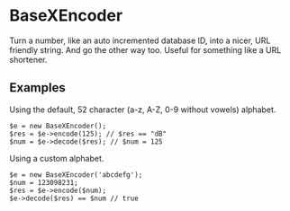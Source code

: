 # BaseXEncoder

Turn a number, like an auto incremented database ID, into a nicer, URL friendly
string. And go the other way too. Useful for something like a URL shortener.

## Examples

Using the default, 52 character (a-z, A-Z, 0-9 without vowels) alphabet.

    $e = new BaseXEncoder();
    $res = $e->encode(125); // $res == "dB"
    $num = $e->decode($res); // $num = 125

Using a custom alphabet.

    $e = new BaseXEncoder('abcdefg');
    $num = 123098231;
    $res = $e->encode($num);
    $e->decode($res) == $num // true
